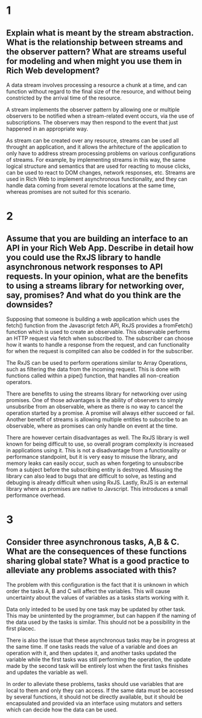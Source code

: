 # 1

## Explain what is meant by the stream abstraction. What is the relationship between streams and the observer pattern? What are streams useful for modeling and when might you use them in Rich Web development?

A data stream involves processing a resource a chunk at a time, and can function without regard to the final size of the resource, and without being constricted by the arrival time of the resource.

A stream implements the observer pattern by allowing one or multiple observers to be notified when a stream-related event occurs, via the use of subscriptions. The observers may then respond to the event that just happened in an appropriate way.

As stream can be created over any resource, streams can be used all throught an application, and it allows the arhitecture of the application to only have to address stream processing problems on various configurations of streams. For example, by implementing streams in this way, the same logical structure and semantics that are used for reacting to mouse clicks, can be used to react to DOM changes, network responses, etc. Streams are used in Rich Web to implement asynchronous functionality, and they can handle data coming from several remote locations at the same time, whereas promises are not suited for this scenario.


# 2

## Assume that you are building an interface to an API in your Rich Web App. Describe in detail how you could use the RxJS library to handle asynchronous network responses to API requests. In your opinion, what are the benefits to using a streams library for networking over, say, promises? And what do you think are the downsides?

Supposing that someone is building a web application which uses the fetch() function from the Javascript fetch API, RxJS provides a fromFetch() function which is used to create an observable. This observable performs an HTTP request via fetch when subscribed to. The subscriber can choose how it wants to handle a response from the request, and can functionality for when the request is complited can also be codded in for the subscriber. 

The RxJS can be used to perform operations similar to Array Operations, such as filtering the data from the incoming request. This is done with functions called within a pipe() function, that handles all non-creation operators.

There are benefits to using the streams library for networking over using promises. One of those advantages is the ability of observers to simply unsubsribe from an observable, where as there is no way to cancel the operation started by a promise. A promise will always either succeed or fail. Another benefit of streams is allowing multiple entities to subscribe to an observable, where as promises can only handle on event at the time.

There are however certain disadvantages as well. The RxJS library is well known for being difficult to use, so overall program complexity is increased in applications using it. This is not a disadvantage from a functionality or performance standpoint, but it is very easy to misuse the library, and memory leaks can easily occur, such as when forgeting to unsubscribe from a subject before the subscribing entity is destroyed. Misusing the library can also lead to bugs that are difficult to solve, as testing and debuging is already difficult when using RxJS. Lastly, RxJS is an external library where as promises are native to Javscript. This introduces a small performance overhead.

# 3

## Consider three asynchronous tasks, A,B & C. What are the consequences of these functions sharing global state? What is a good practice to alleviate any problems associated with this?

The problem with this configuration is the fact that it is unknown in which order the tasks A, B and C will affect the variables. This will cause uncertainty about the values of variables as a tasks starts working with it.

Data only inteded to be used by one task may be updated by other task. This may be unintented by the programmer, but can happen if the naming of the data used by the tasks is similar. This should not be a possibility in the first placec.

There is also the issue that these asynchronous tasks may be in progress at the same time. If one tasks reads the value of a variable and does an operation with it, and then updates it, and another tasks updated the variable while the first tasks was still performing the operation, the update made by the second task will be entirely lost when the first tasks finishes and updates the variable as well.

In order to alleviate these problems, tasks should use variables that are local to them and only they can access. If the same data must be accessed by several functions, it should not be directly available, but it should be encapsulated and provided via an interface using mutators and setters which can decide how the data can be used.

